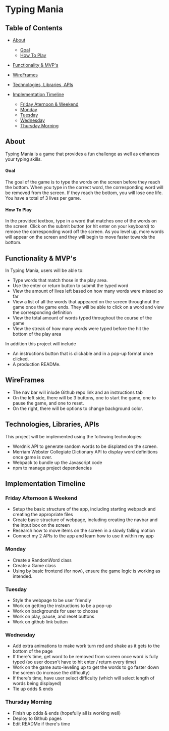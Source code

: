 # Typing Mania #

## Table of Contents ##

- [About](#about)

     - [Goal](#goal)
     - [How To Play](#how-to-play)

- [Functionality & MVP's](#functionality--mvps)
- [WireFrames](#wireframes)
- [Technologies, Libraries, APIs](#technologies-libraries-apis)

- [Implementation Timeline](#implementation-timeline)
     - [Friday Aternoon & Weekend](friday-afternoon-and-weekend)
     - [Monday](#monday) 
     - [Tuesday](#tuesday)
     - [Wednesday](#wednesday)
     - [Thursday Morning]($thursday-morning)

## About ##

Typing Mania is a game that provides a fun challenge as well as enhances your typing skills. 

#### Goal ####
The goal of the game is to type the words on the screen before they reach the bottom. When you type in the correct word, the corresponding word will be 
removed from the screen. If they reach the bottom, you will lose one life. You have a total of 3 lives per game.

#### How To Play ####
In the provided textbox, type in a word that matches one of the words on the screen. Click on the submit button (or hit enter on your keyboard) 
to remove the corresponding word off the screen. As you level up, more words will appear on the screen and they will begin to move faster towards the bottom.

## Functionality & MVP's ##

In Typing Mania, users will be able to:

- Type words that match those in the play area. 
- Use the enter or return button to submit the typed word 
- View the amount of lives left based on how many words were missed so far
- View a list of all the words that appeared on the screen throughout the game once the game ends. They will be able to click on a word and view the corresponding 
definition
- View the total amount of words typed throughout the course of the game
- View the streak of how many words were typed before the hit the bottom of the play area


In addition this project will include
- An instructions button that is clickable and in a pop-up format once clicked. 
- A production READMe.

## WireFrames ## 

- The nav bar will inlude Github repo link and an instructions tab
- On the left side, there will be 3 buttons, one to start the game, one to pause the game, and one to reset. 
- On the right, there will be options to change background color. 

## Technologies, Libraries, APIs ##
This project will be implemented using the following technologies: 
- Wordnik API to generate random words to be displated on the screen. 
- Merriam Webster Collegiate Dictionary API to display word definitions once game is over. 
- Webpack to bundle up the Javascript code 
- npm to manage project dependencies

## Implementation Timeline ## 

### Friday Afternoon & Weekend ###
- Setup the basic structure of the app, including starting webpack and creating the appropriate files
- Create basic structure of webpage, including creating the navbar and the input box on the screen
- Research how to move items on the screen in a slowly falling motion
- Connect my 2 APIs to the app and learn how to use it within my app

### Monday ###

- Create a RandomWord class  
- Create a Game class  
- Using by basic frontend (for now), ensure the game logic is working as intended. 

### Tuesday ###

- Style the webpage to be user friendly
- Work on getting the instructions to be a pop-up
- Work on backgrounds for user to choose
- Work on play, pause, and reset buttons
- Work on github link button 

### Wednesday ###

- Add extra animations to make work turn red and shake as it gets to the bottom of the page
- If there's time, get word to be removed from screen once word is fully typed (so user doesn't have to hit enter / return every time)
- Work on the game auto-leveling up to get the words to go faster down the screen (to increase the difficulty)
- If there's time, have user select difficulty (which will select length of words being displayed)
- Tie up odds & ends 

### Thursday Morning ###
- Finish up odds & ends (hopefully all is working well)
- Deploy to Github pages
- Edit READMe if there's time 


